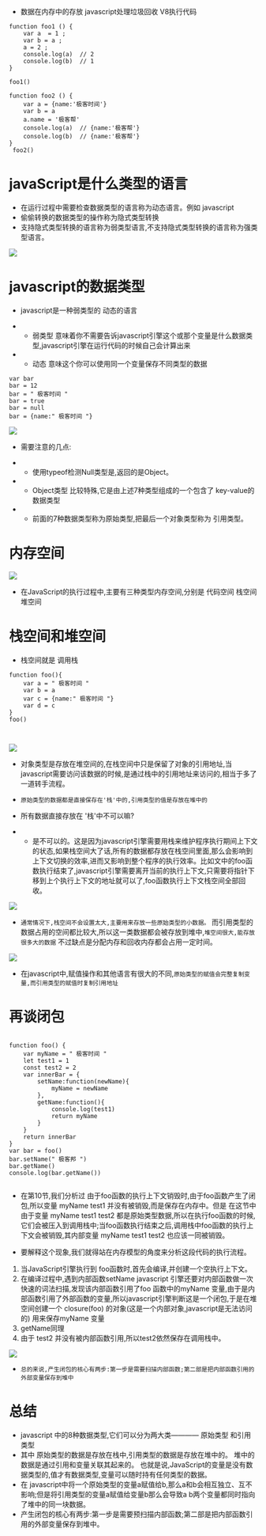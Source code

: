* 数据在内存中的存放    javascript处理垃圾回收  V8执行代码

```
function foo1 () {
    var a  = 1 ;
    var b = a ;
    a = 2 ;
    console.log(a)  // 2
    console.log(b)  // 1
}

foo1()

function foo2 () {
    var a = {name:'极客时间'}
    var b = a
    a.name = '极客帮'
    console.log(a)  // {name:'极客帮'}
    console.log(b)  // {name:'极客帮'}
}
 foo2()

```

# javaScript是什么类型的语言

* 在运行过程中需要检查数据类型的语言称为动态语言。例如 javascript
* 偷偷转换的数据类型的操作称为隐式类型转换
* 支持隐式类型转换的语言称为弱类型语言,不支持隐式类型转换的语言称为强类型语言。

![](https://raw.githubusercontent.com/1391020381/Front-end-Advancement/%E6%B5%8F%E8%A7%88%E5%99%A8%E5%B7%A5%E4%BD%9C%E5%8E%9F%E7%90%86%E4%B8%8E%E5%AE%9E%E8%B7%B5/note/img/%E8%AF%AD%E8%A8%80%E7%B1%BB%E5%9E%8B%E5%9B%BE.png)

# javascript的数据类型
* javascript是一种弱类型的 动态的语言
- * 弱类型 意味着你不需要告诉javascript引擎这个或那个变量是什么数据类型,javascript引擎在运行代码的时候自己会计算出来
- * 动态 意味这个你可以使用同一个变量保存不同类型的数据

```
var bar
bar = 12 
bar = " 极客时间 "
bar = true
bar = null
bar = {name:" 极客时间 "}

```
![](https://raw.githubusercontent.com/1391020381/Front-end-Advancement/%E6%B5%8F%E8%A7%88%E5%99%A8%E5%B7%A5%E4%BD%9C%E5%8E%9F%E7%90%86%E4%B8%8E%E5%AE%9E%E8%B7%B5/note/img/JavaScript%20%E4%B8%AD%E7%9A%84%E6%95%B0%E6%8D%AE%E7%B1%BB%E5%9E%8B%E4%B8%80%E7%A7%8D%E6%9C%89%208%20%E7%A7%8D.png)


* 需要注意的几点:
- * 使用typeof检测Null类型是,返回的是Object。
- * Object类型 比较特殊,它是由上述7种类型组成的一个包含了 key-value的数据类型
- * 前面的7种数据类型称为原始类型,把最后一个对象类型称为 引用类型。

# 内存空间

![](https://raw.githubusercontent.com/1391020381/Front-end-Advancement/%E6%B5%8F%E8%A7%88%E5%99%A8%E5%B7%A5%E4%BD%9C%E5%8E%9F%E7%90%86%E4%B8%8E%E5%AE%9E%E8%B7%B5/note/img/JavaScript%20%E5%86%85%E5%AD%98%E6%A8%A1%E5%9E%8B.png)

* 在JavaScript的执行过程中,主要有三种类型内存空间,分别是 代码空间  栈空间  堆空间

# 栈空间和堆空间
* 栈空间就是 调用栈

```
function foo(){
    var a = " 极客时间 "
    var b = a
    var c = {name:" 极客时间 "}
    var d = c
}
foo()



```

![](https://raw.githubusercontent.com/1391020381/Front-end-Advancement/%E6%B5%8F%E8%A7%88%E5%99%A8%E5%B7%A5%E4%BD%9C%E5%8E%9F%E7%90%86%E4%B8%8E%E5%AE%9E%E8%B7%B5/note/img/%E5%AF%B9%E8%B1%A1%E7%B1%BB%E5%9E%8B%E6%98%AF%E2%80%9C%E5%A0%86%E2%80%9D%E6%9D%A5%E5%AD%98%E5%82%A8.png)

* 对象类型是存放在堆空间的,在栈空间中只是保留了对象的引用地址,当javascript需要访问该数据的时候,是通过栈中的引用地址来访问的,相当于多了一道转手流程。
* `原始类型的数据都是直接保存在'栈'中的,引用类型的值是存放在堆中的`

* 所有数据直接存放在 '栈'中不可以嘛?
- * 是不可以的。这是因为javascript引擎需要用栈来维护程序执行期间上下文的状态,如果栈空间大了话,所有的数据都存放在栈空间里面,那么会影响到上下文切换的效率,进而又影响到整个程序的执行效率。比如文中的foo函数执行结束了,javascript引擎需要离开当前的执行上下文,只需要将指针下移到上个执行上下文的地址就可以了,foo函数执行上下文栈空间全部回收。

![](https://raw.githubusercontent.com/1391020381/Front-end-Advancement/%E6%B5%8F%E8%A7%88%E5%99%A8%E5%B7%A5%E4%BD%9C%E5%8E%9F%E7%90%86%E4%B8%8E%E5%AE%9E%E8%B7%B5/note/img/%E8%B0%83%E7%94%A8%E6%A0%88%E4%B8%AD%E5%88%87%E6%8D%A2%E6%89%A7%E8%A1%8C%E4%B8%8A%E4%B8%8B%E6%96%87%E7%8A%B6%E6%80%81.png)

* `通常情况下,栈空间不会设置太大,主要用来存放一些原始类型的小数据。` 而引用类型的数据占用的空间都比较大,所以这一类数据都会被存放到堆中,`堆空间很大,能存放很多大的数据` 不过缺点是分配内存和回收内存都会占用一定时间。

![](https://raw.githubusercontent.com/1391020381/Front-end-Advancement/%E6%B5%8F%E8%A7%88%E5%99%A8%E5%B7%A5%E4%BD%9C%E5%8E%9F%E7%90%86%E4%B8%8E%E5%AE%9E%E8%B7%B5/note/img/%E5%BC%95%E7%94%A8%E8%B5%8B%E5%80%BC.png)

* 在javascript中,赋值操作和其他语言有很大的不同,`原始类型的赋值会完整复制变量,而引用类型的赋值时复制引用地址`

# 再谈闭包

```

function foo() {
    var myName = " 极客时间 "
    let test1 = 1
    const test2 = 2
    var innerBar = { 
        setName:function(newName){
            myName = newName
        },
        getName:function(){
            console.log(test1)
            return myName
        }
    }
    return innerBar
}
var bar = foo()
bar.setName(" 极客邦 ")
bar.getName()
console.log(bar.getName())


```
* 在第10节,我们分析过 由于foo函数的执行上下文销毁时,由于foo函数产生了闭包,所以变量 myName test1 并没有被销毁,而是保存在内存中。但是 在这节中 由于变量 myName test1 test2 都是原始类型数据,所以在执行foo函数的时候,它们会被压入到调用栈中;当foo函数执行结束之后,调用栈中foo函数的执行上下文会被销毁,其内部变量 myName test1 test2 也应该一同被销毁。

* 要解释这个现象,我们就得站在内存模型的角度来分析这段代码的执行流程。
1. 当JavaScript引擎执行到 foo函数时,首先会编译,并创建一个空执行上下文。
2. 在编译过程中,遇到内部函数setName javascript 引擎还要对内部函数做一次快速的词法扫描,发现该内部函数引用了foo 函数中的myName 变量,由于是内部函数引用了外部函数的变量,所以javascript引擎判断这是一个闭包,于是在堆空间创建一个 closure(foo) 的对象(这是一个内部对象,javascript是无法访问的) 用来保存myName 变量
3. getName同理
4. 由于 test2 并没有被内部函数引用,所以test2依然保存在调用栈中。

![](https://raw.githubusercontent.com/1391020381/Front-end-Advancement/%E6%B5%8F%E8%A7%88%E5%99%A8%E5%B7%A5%E4%BD%9C%E5%8E%9F%E7%90%86%E4%B8%8E%E5%AE%9E%E8%B7%B5/note/img/%E9%97%AD%E5%8C%85%E7%9A%84%E4%BA%A7%E7%94%9F%E8%BF%87%E7%A8%8B-2.png)


* `总的来说,产生闭包的核心有两步:第一步是需要扫描内部函数;第二部是把内部函数引用的外部变量保存到堆中`

# 总结
* javascript 中的8种数据类型,它们可以分为两大类———— 原始类型 和引用类型
* 其中 原始类型的数据是存放在栈中,引用类型的数据是存放在堆中的。 堆中的数据是通过引用和变量关联其起来的。 也就是说,JavaScript的变量是没有数据类型的,值才有数据类型,变量可以随时持有任何类型的数据。
* 在 javascript中将一个原始类型的变量a赋值给b,那么a和b会相互独立、互不影响;但是将引用类型的变量a赋值给变量b那么会导致a b两个变量都同时指向了堆中的同一块数据。
* 产生闭包的核心有两步:第一步是需要预扫描内部函数;第二部是把内部函数引用的外部变量保存到堆中。
